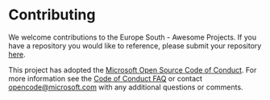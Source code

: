 # Contributing

We welcome contributions to the Europe South - Awesome Projects. If you have a repository you would like to reference, please submit your repository [here](https://github.com/escaip/home/issues/new?template=onboard_repo.yml).

This project has adopted the [Microsoft Open Source Code of Conduct](https://opensource.microsoft.com/codeofconduct/).
For more information see the [Code of Conduct FAQ](https://opensource.microsoft.com/codeofconduct/faq/)
or contact [opencode@microsoft.com](mailto:opencode@microsoft.com) with any additional questions or comments.